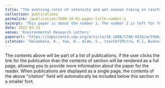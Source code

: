 ```yaml
---
title: "The evolving roles of intensity and wet season timing in rainfall regimes surrounding the Red Sea"
collection: publications
permalink: /publication/2009-10-01-paper-title-number-1
excerpt: 'This paper is about the number 1. The number 2 is left for future work.'
date: 2022-03-21
venue: 'Environmental Research Letters'
paperurl: 'https://iopscience.iop.org/article/10.1088/1748-9326/ac5560/meta'
citation: 'Haleakala, K., Yue, H., Alam, S., \textbf{Mitra, R.}, Bushara, A.I. and Gebremichael, M., 2022. The evolving roles of intensity and wet season timing in rainfall regimes surrounding the Red Sea. Environmental Research Letters, 17(4), p.044039.'
---
```



The contents above will be part of a list of publications, if the user clicks the link for the publication than the contents of section will be rendered as a full page, allowing you to provide more information about the paper for the reader. When publications are displayed as a single page, the contents of the above "citation" field will automatically be included below this section in a smaller font.
